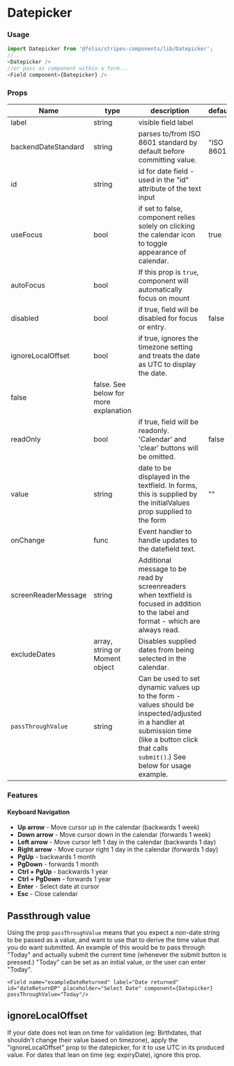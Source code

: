 # Datepicker
### Usage

```js
import Datepicker from '@folio/stripes-components/lib/Datepicker';
//..
<Datepicker />
//or pass as component within a form...
<Field component={Datepicker} />
```

### Props
Name | type | description | default | required
--- | --- | --- | --- | ---
label | string | visible field label | | false
backendDateStandard | string | parses to/from ISO 8601 standard by default before committing value. | "ISO 8601" | false
id | string | id for date field - used in the "id" attribute of the text input | | false
useFocus | bool | if set to false, component relies solely on clicking the calendar icon to toggle appearance of calendar. | true | false
autoFocus | bool | If this prop is `true`, component will automatically focus on mount | | 
disabled | bool | if true, field will be disabled for focus or entry. | false | false
ignoreLocalOffset | bool | if true, ignores the timezone setting and treats the date as UTC to display the date.
| false | false. See below for more explanation
readOnly | bool | if true, field will be readonly. 'Calendar' and 'clear' buttons will be omitted. | false | false
value | string | date to be displayed in the textfield. In forms, this is supplied by the initialValues prop supplied to the form | "" | false
onChange | func | Event handler to handle updates to the datefield text. | | false
screenReaderMessage | string | Additional message to be read by screenreaders when textfield is focused in addition to the label and format - which are always read. | | false
excludeDates | array, string or Moment object | Disables supplied dates from being selected in the calendar. | | false
`passThroughValue` | string | Can be used to set dynamic values up to the form - values should be inspected/adjusted in a handler at submission time (like a button click that calls `submit()`.) See below for usage example. |  |

<!-- locale | string | locale for datepicker to use to display calendar. e.g. "de" will display calendar using the German locale | "en" | false -->
<!-- dateFormat | string | system formatting for date. [Moment.js formats](https://momentjs.com/docs/#/displaying/format/) are supported | "MM/DD/YYYY" | false-->


### Features
#### Keyboard Navigation
* **Up arrow** - Move cursor up in the calendar (backwards 1 week)
* **Down arrow** - Move cursor down in the calendar (forwards 1 week)
* **Left arrow** - Move cursor left 1 day in the calendar (backwards 1 day)
* **Right arrow** - Move cursor right 1 day in the calendar (forwards 1 day)
* **PgUp** - backwards 1 month
* **PgDown** - forwards 1 month
* **Ctrl + PgUp** - backwards 1 year
* **Ctrl + PgDown** - forwards 1 year
* **Enter** - Select date at cursor
* **Esc** - Close calendar

## Passthrough value
Using the prop `passThroughValue` means that you expect a non-date string to be passed as a value, and want to use that to derive the time value that you do want submitted. An example of this would be to pass through "Today" and actually submit the current time (whenever the submit button is pressed.) "Today" can be set as an initial value, or the user can enter "Today".
```
<Field name="exampleDateReturned" label="Date returned" id="dateReturnDP" placeholder="Select Date" component={Datepicker} passThroughValue="Today"/>
```

## ignoreLocalOffset
If your date does not lean on time for validation (eg: Birthdates, that shouldn't change their value based on timezone), apply the "ignoreLocalOffset" prop to the datepicker, for it to use UTC in its produced value. For dates that lean on time (eg: expiryDate), ignore this prop.
